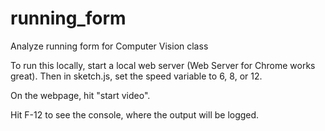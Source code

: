 # running_form
Analyze running form for Computer Vision class

To run this locally, start a local web server (Web Server for Chrome works great).
Then in sketch.js, set the speed variable to 6, 8, or 12.

On the webpage, hit "start video".

Hit F-12 to see the console, where the output will be logged.

